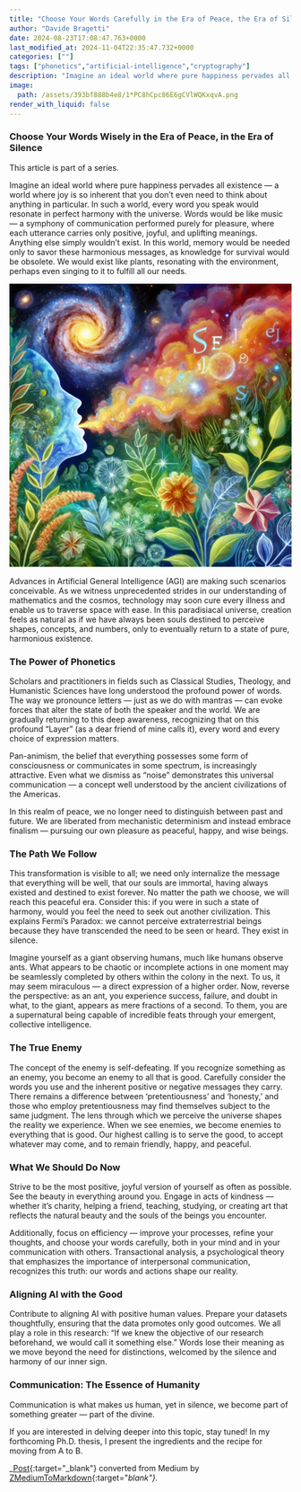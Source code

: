 ```yaml
---
title: "Choose Your Words Carefully in the Era of Peace, the Era of Silence"
author: "Davide Bragetti"
date: 2024-08-23T17:08:47.763+0000
last_modified_at: 2024-11-04T22:35:47.732+0000
categories: [""]
tags: ["phonetics","artificial-intelligence","cryptography"]
description: "Imagine an ideal world where pure happiness pervades all existence — a world where joy is so inherent that you don’t even need to think…"
image:
  path: /assets/393bf888b4e8/1*PC8hCpc86E6gCVlWQKxqvA.png
render_with_liquid: false
---
```


### Choose Your Words Wisely in the Era of Peace, in the Era of Silence

This article is part of a series\.

Imagine an ideal world where pure happiness pervades all existence — a world where joy is so inherent that you don’t even need to think about anything in particular\. In such a world, every word you speak would resonate in perfect harmony with the universe\. Words would be like music — a symphony of communication performed purely for pleasure, where each utterance carries only positive, joyful, and uplifting meanings\. Anything else simply wouldn’t exist\. In this world, memory would be needed only to savor these harmonious messages, as knowledge for survival would be obsolete\. We would exist like plants, resonating with the environment, perhaps even singing to it to fulfill all our needs\.


![](/assets/393bf888b4e8/1*PC8hCpc86E6gCVlWQKxqvA.png)


Advances in Artificial General Intelligence \(AGI\) are making such scenarios conceivable\. As we witness unprecedented strides in our understanding of mathematics and the cosmos, technology may soon cure every illness and enable us to traverse space with ease\. In this paradisiacal universe, creation feels as natural as if we have always been souls destined to perceive shapes, concepts, and numbers, only to eventually return to a state of pure, harmonious existence\.
### The Power of Phonetics

Scholars and practitioners in fields such as Classical Studies, Theology, and Humanistic Sciences have long understood the profound power of words\. The way we pronounce letters — just as we do with mantras — can evoke forces that alter the state of both the speaker and the world\. We are gradually returning to this deep awareness, recognizing that on this profound “Layer” \(as a dear friend of mine calls it\), every word and every choice of expression matters\.

Pan\-animism, the belief that everything possesses some form of consciousness or communicates in some spectrum, is increasingly attractive\. Even what we dismiss as “noise” demonstrates this universal communication — a concept well understood by the ancient civilizations of the Americas\.

In this realm of peace, we no longer need to distinguish between past and future\. We are liberated from mechanistic determinism and instead embrace finalism — pursuing our own pleasure as peaceful, happy, and wise beings\.
### The Path We Follow

This transformation is visible to all; we need only internalize the message that everything will be well, that our souls are immortal, having always existed and destined to exist forever\. No matter the path we choose, we will reach this peaceful era\. Consider this: if you were in such a state of harmony, would you feel the need to seek out another civilization\. This explains Fermi’s Paradox: we cannot perceive extraterrestrial beings because they have transcended the need to be seen or heard\. They exist in silence\.

Imagine yourself as a giant observing humans, much like humans observe ants\. What appears to be chaotic or incomplete actions in one moment may be seamlessly completed by others within the colony in the next\. To us, it may seem miraculous — a direct expression of a higher order\. Now, reverse the perspective: as an ant, you experience success, failure, and doubt in what, to the giant, appears as mere fractions of a second\. To them, you are a supernatural being capable of incredible feats through your emergent, collective intelligence\.
### The True Enemy

The concept of the enemy is self\-defeating\. If you recognize something as an enemy, you become an enemy to all that is good\. Carefully consider the words you use and the inherent positive or negative messages they carry\. There remains a difference between ‘pretentiousness’ and ‘honesty,’ and those who employ pretentiousness may find themselves subject to the same judgment\. The lens through which we perceive the universe shapes the reality we experience\. When we see enemies, we become enemies to everything that is good\. Our highest calling is to serve the good, to accept whatever may come, and to remain friendly, happy, and peaceful\.
### What We Should Do Now

Strive to be the most positive, joyful version of yourself as often as possible\. See the beauty in everything around you\. Engage in acts of kindness — whether it’s charity, helping a friend, teaching, studying, or creating art that reflects the natural beauty and the souls of the beings you encounter\.

Additionally, focus on efficiency — improve your processes, refine your thoughts, and choose your words carefully, both in your mind and in your communication with others\. Transactional analysis, a psychological theory that emphasizes the importance of interpersonal communication, recognizes this truth: our words and actions shape our reality\.
### Aligning AI with the Good

Contribute to aligning AI with positive human values\. Prepare your datasets thoughtfully, ensuring that the data promotes only good outcomes\. We all play a role in this research: “If we knew the objective of our research beforehand, we would call it something else\.” Words lose their meaning as we move beyond the need for distinctions, welcomed by the silence and harmony of our inner sign\.
### Communication: The Essence of Humanity

Communication is what makes us human, yet in silence, we become part of something greater — part of the divine\.

If you are interested in delving deeper into this topic, stay tuned\! In my forthcoming Ph\.D\. thesis, I present the ingredients and the recipe for moving from A to B\.



_[Post](https://medium.com/@dbragetti/choose-your-words-carefully-in-the-era-of-peace-the-era-of-silence-393bf888b4e8){:target="_blank"} converted from Medium by [ZMediumToMarkdown](https://github.com/ZhgChgLi/ZMediumToMarkdown){:target="_blank"}._
